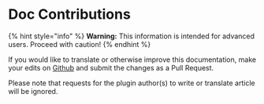 # Doc Contributions

{% hint style="info" %}
**Warning:** This information is intended for advanced users. Proceed with caution!
{% endhint %}

If you would like to translate or otherwise improve this documentation, make your edits on [Github](https://github.com/PikaMug/QuestsDoc) and submit the changes as a Pull Request.

Please note that requests for the plugin author\(s\) to write or translate article will be ignored.

